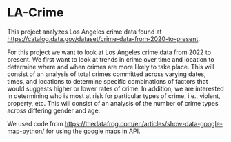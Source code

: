 # LA-Crime

This project analyzes Los Angeles crime data found at https://catalog.data.gov/dataset/crime-data-from-2020-to-present.

For this project we want to look at Los Angeles crime data from 2022 to present. We first want to look at trends in crime over time and location to determine where and when crimes are more likely to take place. This will consist of an analysis of total crimes committed across varying dates, times, and locations to determine specific combinations of factors that would suggests higher or lower rates of crime. In addition, we are interested in determining who is most at risk for particular types of crime, i.e., violent, property, etc. This will consist of an analysis of the number of crime types across differing gender and age.

We used code from https://thedatafrog.com/en/articles/show-data-google-map-python/ for using the google maps in API.
